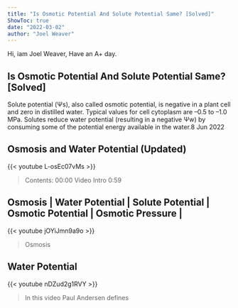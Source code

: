 ```yaml
---
title: "Is Osmotic Potential And Solute Potential Same? [Solved]"
ShowToc: true 
date: "2022-03-02"
author: "Joel Weaver" 
---
```


Hi, iam Joel Weaver, Have an A+ day.
## Is Osmotic Potential And Solute Potential Same? [Solved]
Solute potential (Ψs), also called osmotic potential, is negative in a plant cell and zero in distilled water. Typical values for cell cytoplasm are –0.5 to –1.0 MPa. Solutes reduce water potential (resulting in a negative Ψw) by consuming some of the potential energy available in the water.8 Jun 2022

## Osmosis and Water Potential (Updated)
{{< youtube L-osEc07vMs >}}
>Contents: 00:00 Video Intro 0:59 

## Osmosis | Water Potential | Solute Potential | Osmotic Potential | Osmotic Pressure |
{{< youtube jOYiJmn9a9o >}}
>Osmosis

## Water Potential
{{< youtube nDZud2g1RVY >}}
>In this video Paul Andersen defines 

